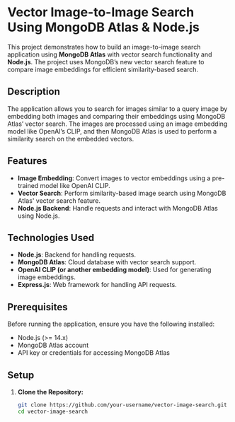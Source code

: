 # Vector Image-to-Image Search Using MongoDB Atlas & Node.js

This project demonstrates how to build an image-to-image search application using **MongoDB Atlas** with vector search functionality and **Node.js**. The project uses MongoDB’s new vector search feature to compare image embeddings for efficient similarity-based search.

## Description

The application allows you to search for images similar to a query image by embedding both images and comparing their embeddings using MongoDB Atlas’ vector search. The images are processed using an image embedding model like OpenAI’s CLIP, and then MongoDB Atlas is used to perform a similarity search on the embedded vectors.

## Features
- **Image Embedding**: Convert images to vector embeddings using a pre-trained model like OpenAI CLIP.
- **Vector Search**: Perform similarity-based image search using MongoDB Atlas' vector search feature.
- **Node.js Backend**: Handle requests and interact with MongoDB Atlas using Node.js.

## Technologies Used
- **Node.js**: Backend for handling requests.
- **MongoDB Atlas**: Cloud database with vector search support.
- **OpenAI CLIP (or another embedding model)**: Used for generating image embeddings.
- **Express.js**: Web framework for handling API requests.

## Prerequisites

Before running the application, ensure you have the following installed:
- Node.js (>= 14.x)
- MongoDB Atlas account
- API key or credentials for accessing MongoDB Atlas

## Setup

1. **Clone the Repository:**
   ```bash
   git clone https://github.com/your-username/vector-image-search.git
   cd vector-image-search
